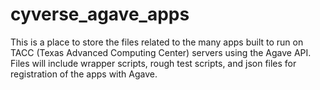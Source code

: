 # cyverse_agave_apps

This is a place to store the files related to the many apps built to run on TACC (Texas Advanced Computing Center) servers using the Agave API.
Files will include wrapper scripts, rough test scripts, and json files for registration of the apps with Agave.
